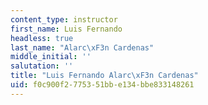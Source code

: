 ```yaml
---
content_type: instructor
first_name: Luis Fernando
headless: true
last_name: "Alarc\xF3n Cardenas"
middle_initial: ''
salutation: ''
title: "Luis Fernando Alarc\xF3n Cardenas"
uid: f0c900f2-7753-51bb-e134-bbe833148261
---
```

